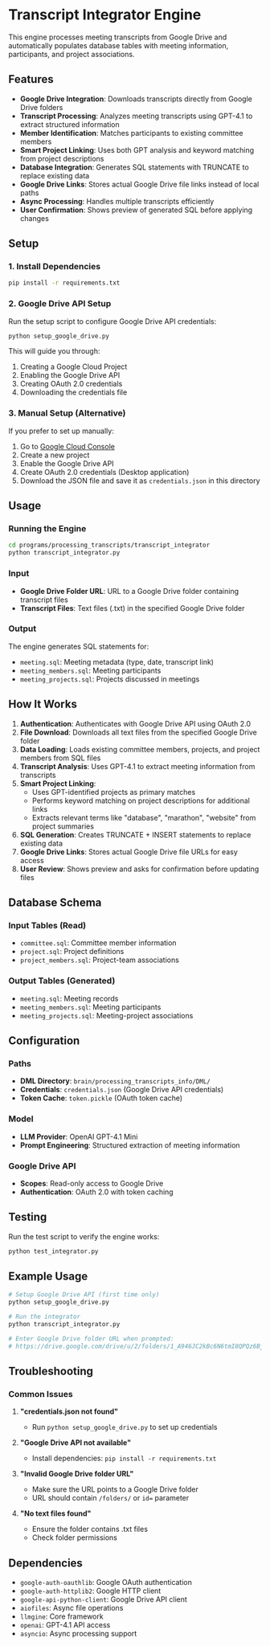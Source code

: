 # Transcript Integrator Engine

This engine processes meeting transcripts from Google Drive and automatically populates database tables with meeting information, participants, and project associations.

## Features

- **Google Drive Integration**: Downloads transcripts directly from Google Drive folders
- **Transcript Processing**: Analyzes meeting transcripts using GPT-4.1 to extract structured information
- **Member Identification**: Matches participants to existing committee members
- **Smart Project Linking**: Uses both GPT analysis and keyword matching from project descriptions
- **Database Integration**: Generates SQL statements with TRUNCATE to replace existing data
- **Google Drive Links**: Stores actual Google Drive file links instead of local paths
- **Async Processing**: Handles multiple transcripts efficiently
- **User Confirmation**: Shows preview of generated SQL before applying changes

## Setup

### 1. Install Dependencies

```bash
pip install -r requirements.txt
```

### 2. Google Drive API Setup

Run the setup script to configure Google Drive API credentials:

```bash
python setup_google_drive.py
```

This will guide you through:
1. Creating a Google Cloud Project
2. Enabling the Google Drive API
3. Creating OAuth 2.0 credentials
4. Downloading the credentials file

### 3. Manual Setup (Alternative)

If you prefer to set up manually:

1. Go to [Google Cloud Console](https://console.cloud.google.com/)
2. Create a new project
3. Enable the Google Drive API
4. Create OAuth 2.0 credentials (Desktop application)
5. Download the JSON file and save it as `credentials.json` in this directory

## Usage

### Running the Engine

```bash
cd programs/processing_transcripts/transcript_integrator
python transcript_integrator.py
```

### Input

- **Google Drive Folder URL**: URL to a Google Drive folder containing transcript files
- **Transcript Files**: Text files (.txt) in the specified Google Drive folder

### Output

The engine generates SQL statements for:
- `meeting.sql`: Meeting metadata (type, date, transcript link)
- `meeting_members.sql`: Meeting participants
- `meeting_projects.sql`: Projects discussed in meetings

## How It Works

1. **Authentication**: Authenticates with Google Drive API using OAuth 2.0
2. **File Download**: Downloads all text files from the specified Google Drive folder
3. **Data Loading**: Loads existing committee members, projects, and project members from SQL files
4. **Transcript Analysis**: Uses GPT-4.1 to extract meeting information from transcripts
5. **Smart Project Linking**: 
   - Uses GPT-identified projects as primary matches
   - Performs keyword matching on project descriptions for additional links
   - Extracts relevant terms like "database", "marathon", "website" from project summaries
6. **SQL Generation**: Creates TRUNCATE + INSERT statements to replace existing data
7. **Google Drive Links**: Stores actual Google Drive file URLs for easy access
8. **User Review**: Shows preview and asks for confirmation before updating files

## Database Schema

### Input Tables (Read)
- `committee.sql`: Committee member information
- `project.sql`: Project definitions
- `project_members.sql`: Project-team associations

### Output Tables (Generated)
- `meeting.sql`: Meeting records
- `meeting_members.sql`: Meeting participants
- `meeting_projects.sql`: Meeting-project associations

## Configuration

### Paths
- **DML Directory**: `brain/processing_transcripts_info/DML/`
- **Credentials**: `credentials.json` (Google Drive API credentials)
- **Token Cache**: `token.pickle` (OAuth token cache)

### Model
- **LLM Provider**: OpenAI GPT-4.1 Mini
- **Prompt Engineering**: Structured extraction of meeting information

### Google Drive API
- **Scopes**: Read-only access to Google Drive
- **Authentication**: OAuth 2.0 with token caching

## Testing

Run the test script to verify the engine works:

```bash
python test_integrator.py
```

## Example Usage

```bash
# Setup Google Drive API (first time only)
python setup_google_drive.py

# Run the integrator
python transcript_integrator.py

# Enter Google Drive folder URL when prompted:
# https://drive.google.com/drive/u/2/folders/1_A946JC2kBc6N6tmI8QPQz6Bj5HlfUsq
```

## Troubleshooting

### Common Issues

1. **"credentials.json not found"**
   - Run `python setup_google_drive.py` to set up credentials

2. **"Google Drive API not available"**
   - Install dependencies: `pip install -r requirements.txt`

3. **"Invalid Google Drive folder URL"**
   - Make sure the URL points to a Google Drive folder
   - URL should contain `/folders/` or `id=` parameter

4. **"No text files found"**
   - Ensure the folder contains .txt files
   - Check folder permissions

## Dependencies

- `google-auth-oauthlib`: Google OAuth authentication
- `google-auth-httplib2`: Google HTTP client
- `google-api-python-client`: Google Drive API client
- `aiofiles`: Async file operations
- `llmgine`: Core framework
- `openai`: GPT-4.1 API access
- `asyncio`: Async processing support 